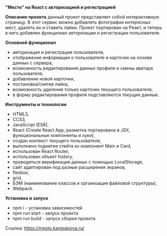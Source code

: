 **"Место" на React с авторизацией и регистрацией**

**Описание проекта**
данный проект представляет собой интерактивную страницу. В этот сервис можно добавлять фотографии интересных мест, удалять их и ставить лайки. Проект портирован на Реакт, и теперь в него добавлен функционал авторизации и регистрации пользователя.

**Основной функционал**
* авторизация и регистрация пользователя,
* отображение информации о пользователе и карточек на основе данных с сервера,
* возможность редактирования данных профиля и смены аватара пользователя,
* добавление новой карточки,
* постановка/снятие лайка,
* возможность удаления только карточек текущего пользователя,
* в форму редактирования профиля подставляются текущие данные.


**Инструменты и технологии**
* HTML5,
* CCS3,
* JavaScript (ES6),
* React (Create React App, разметка портирована в JSX, функциональные компоненты и хуки),
* создан контекст текущего пользователя,
* выполнено поднятие стейта из компонент Main и Card,
* использован React Router,
* использован объект history,
* проводиться верификация данных с помощью LocalStorage,
* сайт адаптирован под разные расширения экранов,
* flexbox,
* grid,
* БЭМ (наименование классов и организация файловой структуры),
* Webpack.

**Установка и запуск**
* npm i - установка зависимостей
* npm run start - запуск проекта
* npm run build - запуск сборки проекта

Ссылка: https://mesto.karepanova.ru/

